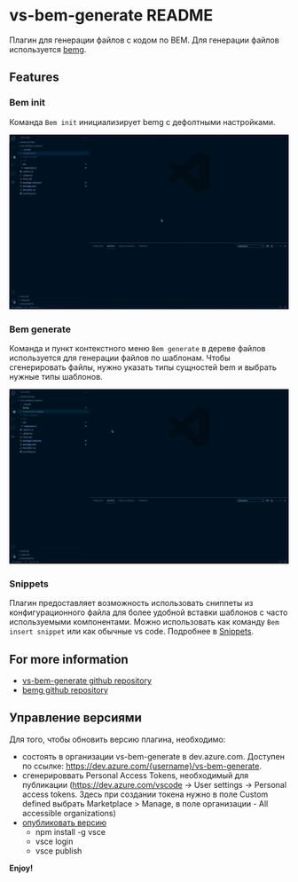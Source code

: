# vs-bem-generate README

Плагин для генерации файлов с кодом по BEM.
Для генерации файлов используется [bemg](https://github.yandex-team.ru/ertema/bemg).
## Features

### Bem init
Команда `Bem init` инициализирует bemg с дефолтными настройками.

![Bem init](images/init.gif)

### Bem generate
Команда и пункт контекстного меню `Bem generate` в дереве файлов используется для генерации файлов по шаблонам.
Чтобы сгенерировать файлы, нужно указать типы сущностей bem и выбрать нужные типы шаблонов.

![Bem generate](images/generate.gif)

### Snippets
Плагин предоставляет возможность использовать сниппеты из конфигурационного файла для более удобной вставки шаблонов с часто используемыми компонентами. Можно использовать как команду `Bem insert snippet` или как обычные vs code. 
Подробнее в [Snippets](./docs/snippets.md).

## For more information

* [vs-bem-generate github repository](https://github.yandex-team.ru/pelican/vs-bem-generate)
* [bemg github repository](https://github.yandex-team.ru/ertema/bemg)


## Управление версиями
Для того, чтобы обновить версию плагина, необходимо:
* состоять в организации vs-bem-generate в dev.azure.com. Доступен по ссылке: https://dev.azure.com/{username}/vs-bem-generate.
* сгенерироввать Personal Access Tokens, необходимый для публикации (https://dev.azure.com/vscode -> User settings -> Personal access tokens. Здесь при создании токена нужно в поле Custom defined выбрать Marketplace > Manage, в поле организации - All accessible organizations)
* [опубликовать версию](https://code.visualstudio.com/api/working-with-extensions/publishing-extension)
    - npm install -g vsce
    - vsce login <publisher name>
    - vsce publish

**Enjoy!**